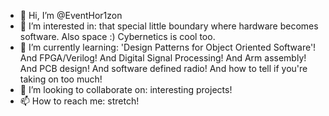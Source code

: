 - 👋 Hi, I’m @EventHor1zon
- 👀 I’m interested in: that special little boundary where hardware becomes software. Also space :) Cybernetics is cool too. 
- 🌱 I’m currently learning: 'Design Patterns for Object Oriented Software'! And FPGA/Verilog! And Digital Signal Processing! And Arm assembly! And PCB design! And software defined radio! And how to tell if you're taking on too much!
- 💞️ I’m looking to collaborate on: interesting projects!
- 📫 How to reach me: stretch!

<!---
EventHor1zon/EventHor1zon is a ✨ special ✨ repository because its `README.md` (this file) appears on your GitHub profile.
You can click the Preview link to take a look at your changes.
--->
